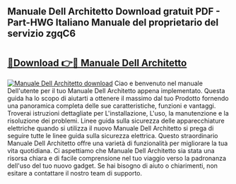 ## Manuale Dell Architetto Download gratuit PDF - Part-HWG Italiano Manuale del proprietario del servizio zgqC6

# <h2><a href="http://dffxtj.blite.top/?on=Manuale+Dell+Architetto">🔗Download 👉🔴 Manuale Dell Architetto</a></h2>

[![Manuale Dell Architetto download](https://i.imgur.com/lujVjoI.png)](http://dffxtj.blite.top/?on=Manuale+Dell+Architetto)
Ciao e benvenuto nel manuale Dell'utente per il tuo Manuale Dell Architetto appena implementato. Questa guida ha lo scopo di aiutarti a ottenere il massimo dal tuo Prodotto fornendo una panoramica completa delle sue caratteristiche, funzioni e vantaggi. Troverai istruzioni dettagliate per L'installazione, L'uso, la manutenzione e la risoluzione dei problemi. Linee guida sulla sicurezza delle apparecchiature elettriche quando si utilizza il nuovo Manuale Dell Architetto si prega di seguire tutte le linee guida sulla sicurezza elettrica. Questo straordinario Manuale Dell Architetto offre una varietà di funzionalità per migliorare la tua vita quotidiana. Ci aspettiamo che Manuale Dell Architetto sia stata una risorsa chiara e di facile comprensione nel tuo viaggio verso la padronanza dell'uso del tuo nuovo gadget. Se hai bisogno di aiuto o chiarimenti, non esitare a contattare il nostro team di supporto.
